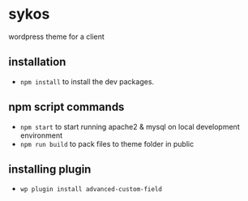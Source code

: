 # sykos
wordpress theme for a client

## installation
- `npm install` to install the dev packages.

## npm script commands
- `npm start` to start running apache2 & mysql on local development environment
- `npm run build` to pack files to theme folder in public

## installing plugin
- `wp plugin install advanced-custom-field`